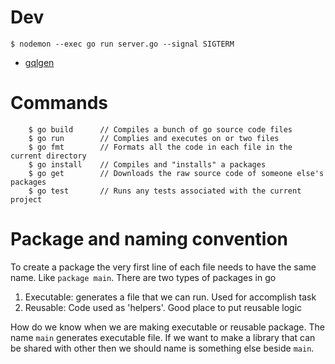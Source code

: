# Dev

    $ nodemon --exec go run server.go --signal SIGTERM

- [gqlgen](https://gqlgen.com/getting-started/)

# Commands

```
    $ go build      // Compiles a bunch of go source code files
    $ go run        // Complies and executes on or two files
    $ go fmt        // Formats all the code in each file in the current directory
    $ go install    // Compiles and "installs" a packages
    $ go get        // Downloads the raw source code of someone else's packages
    $ go test       // Runs any tests associated with the current project
```

# Package and naming convention

To create a package the very first line of each file needs to have the same name. Like `package main`.
There are two types of packages in go

1. Executable: generates a file that we can run. Used for accomplish task
2. Reusable: Code used as 'helpers'. Good place to put reusable logic

How do we know when we are making executable or reusable package. The name `main` generates executable file. If we want to make a library that can be shared with other then we should name is something else beside `main`.
